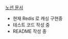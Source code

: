 [노션 문서](https://confirmed-soil-684.notion.site/9ae28618476c4f5ba7909297f4977d25)
- 현재 Redis 로 캐싱 구현중
- 테스트 코드 작성 중
- README 작성 중
